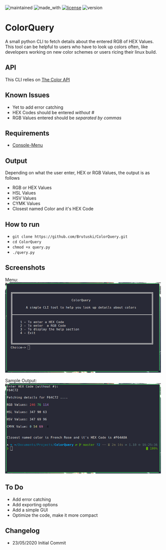 ![maintained](https://img.shields.io/badge/Maintained-Yes-brightgreen) ![made_with](https://img.shields.io/badge/Made%20with-Python3-1f425f.svg) [![license](https://img.shields.io/badge/License-MIT-green)](https://github.com/Brutuski/ColorQuery/blob/master/LICENSE) ![version](https://img.shields.io/badge/Version-BETA%200.1-red)
# ColorQuery
A small python CLI to fetch details about the entered RGB of HEX Values. <br>
This tool can be helpful to users who have to look up colors often, like developers working on new color schemes or users ricing their linux build.

## API
This CLI relies on [The Color API](https://www.thecolorapi.com/)

## Known Issues
+ Yet to add error catching
+ HEX Codes should be entered *without #*
+ RGB Values entered should be *separated by commas*

## Requirements
+ [Console-Menu](https://github.com/aegirhall/console-menu)

## Output
Depending on what the user enter, HEX or RGB Values, the output is as follows
+ RGB or HEX Values
+ HSL Values
+ HSV Values
+ CYMK Values
+ Closest named Color and it's HEX Code

## How to run
+ `git clone https://github.com/Brutuski/ColorQuery.git`
+ `cd ColorQuery`
+ `chmod +x query.py`
+ `./query.py`

## Screenshots
Menu: </br>
<img src="https://raw.githubusercontent.com/Brutuski/ColorQuery/master/Screenshots/Menu.png"/>

Sample Output: </br>
<img src="https://raw.githubusercontent.com/Brutuski/ColorQuery/master/Screenshots/SampleOutput.png" />

## To Do
+ Add error catching
+ Add exporting options
+ Add a simple GUI
+ Optimize the code, make it more compact

## Changelog
+ 23/05/2020 Initial Commit
